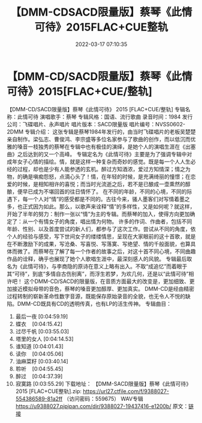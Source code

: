 ﻿---
title: 【DMM-CDSACD限量版】蔡琴《此情可待》2015FLAC+CUE整轨
date: 2022-03-17 07:10:35
categories: WAV车载音乐、镜像
tags: 华语中文
---
# 【DMM-CD/SACD限量版】蔡琴《此情可待》2015[FLAC+CUE/整轨]

【DMM-CD/SACD限量版】蔡琴《此情可待》 2015 [FLAC+CUE/整轨]
专辑名称：此情可待
演唱歌手：蔡琴
专辑风格：国语、流行歌曲
录音时间：1984
发行公司：飞碟唱片、永声唱片
唱片版本：SACD限量版
唱片编号：NVSS0602-2DMM
专辑介绍：
这张专辑是蔡琴1984年发行的，由当时飞碟唱片的老板吴楚楚亲自制作。梁弘志、曹俊鸿、李宗盛等多位名家参与了歌曲的创作，而以低沉而优雅的嗓音一枝独秀的蔡琴在专辑中也有极佳的演绎，是她个人的演唱生涯在《出塞曲》之后达到的又一个高峰。
专辑定名为《此情可待》主要是为了强调专辑中对成年女子心情的描绘。情，就是这样一种复杂而奇妙的感觉。既是每一个人人生必经的过程，却也是少有人能参透的玄机。醉过方知酒浓，爱过方知情深；情之为物，的确是嗔痴怨怒，点滴心头了！情，在年轻的时候，是充满绮丽的憧憬；在恋爱的时候，是相知相许的喜悦；而当时光流逝之后，若不是已酿成一壶熏然的醇酿，便早已成为不堪回首的往日情怀了。
在不同的年龄，不同的心境，不同的际遇下，每一个人对“情”的感受都是不同的。古往今来，骚人墨客们对写情着墨之多，也正式因为如此。那么，以歌声来诠释“情”的多样性，又是如何呢？就这样，开始了半年的努力：制作一张以“情”为主的专辑。而蔡琴的加入，使得方向更加确定了：从一个有情女子的角度，唱出情为何物。
许多的作词、作曲者，包括不同年龄、性别、以及首度尝试的新人们，都参与了这次工作。尝试从不同的角度，依个人的经验与感受，写下世间女子的缕缕情思，呈现在大家眼前的这十首歌，就是在不断激励下的成果，写沧桑、写喜悦、写落寞、写绝望、情的千般面貌，也算具体而微了。而蔡琴在了解了每一个作者的故事之后，对这十首不同心境，不同曲趣作品的诠释，确乎也展现了她个人歌唱生涯中，最深刻感人的风貌。
专辑最后取名为《此情可待》，与李商隐的原诗在意义上略有出入。不取“成追忆”而着眼于其“可待”，到底“多情自古伤别离”，而浮生若梦，为欢几何，还是以“此情可待”相许吧！
这个DMM-CD/SACD的限量版，在音质方面最大的改变是，更加细致、更加接近模拟母带的音色，蔡琴的嗓音更加醇厚、更加真实。
DMM-CD是经由精密过程转制的崭新革命性数字音源，既能保存原始录音的全貌，也无令人不悦的缺陷。DMM-CD既具有CD的透明传真，也有LP的活生传神。
专辑曲目：
01. 最后一夜
[0:04:59.19]
02. 蝶衣    [0:04:15.42]
03. 过尽千帆
[0:03:55.03]
04. 塔里的女人
[0:04:14.53]
05. 谁知道
[0:04:01.43]
06. 读你    [0:04:05.06]
07. 油麻菜籽
[0:03:40.14]
08. 聆听    [0:04:55.45]
09. 醉过    [0:04:37.39]
10. 寂寞路
[0:03:55.29]
下载地址：
【DMM-SACD限量版】蔡琴《此情可待》 2015 [FLAC+CUE整轨].zip: https://url27.ctfile.com/f/9388027-554386589-81a2ff
（访问密码：559675）
WAV专辑
https://u9388027.pipipan.com/dir/9388027-19437416-e1200b/
原文：[链接](https://blog.sina.com.cn/s/blog_1647c7e7601030w8l.html)